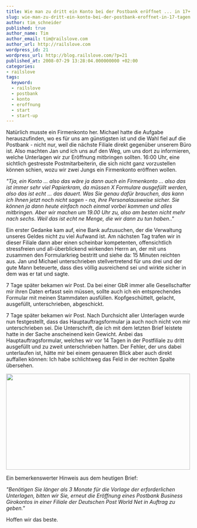 ```yaml
---
title: Wie man zu dritt ein Konto bei der Postbank eröffnet ... in 17+ Tagen
slug: wie-man-zu-dritt-ein-konto-bei-der-postbank-eroffnet-in-17-tagen
author: tim_schneider
published: true
author_name: Tim
author_email: tim@railslove.com
author_url: http://railslove.com
wordpress_id: 21
wordpress_url: http://blog.railslove.com/?p=21
published_at: 2008-07-29 13:28:04.000000000 +02:00
categories:
- railslove
tags:
  keyword:
  - railslove
  - postbank
  - konto
  - eroffnung
  - start
  - start-up
---
```

Natürlich musste ein Firmenkonto her. Michael hatte die Aufgabe herauszufinden, wo es für uns am günstigsten ist und die Wahl fiel auf die Postbank - nicht nur, weil die nächste Filiale direkt gegenüber unserem Büro ist. Also machten Jan und ich uns auf den Weg, um uns dort zu informieren, welche Unterlagen wir zur Eröffnung mitbringen sollten. 16:00 Uhr, eine sichtlich gestresste Postmitarbeiterin, die sich nicht ganz vorzustellen können schien, wozu wir zwei Jungs ein Firmenkonto eröffnen wollen.

<em>"Tja, ein Konto ... also das wäre ja dann auch ein Firmenkonto ... also das ist immer sehr viel Papierkram, da müssen X Formulare ausgefüllt werden, also das ist echt ... das dauert. Was Sie genau dafür brauchen, das kann ich Ihnen jetzt noch nicht sagen - na, ihre Personalausweise sicher. Sie können ja dann heute einfach noch einmal vorbei kommen und alles mitbringen. Aber wir machen um 19.00 Uhr zu, also am besten nicht mehr nach sechs. Weil das ist echt ne Menge, die wir dann zu tun haben.."</em>

Ein erster Gedanke kam auf, eine Bank aufzusuchen, der die Verwaltung unseres Geldes nicht zu viel Aufwand ist. Am nächsten Tag trafen wir in dieser Filiale dann aber einen scheinbar kompetenten, offensichtlich stressfreien und all-überblickend wirkenden Herrn an, der mit uns zusammen den Formularkrieg bestritt und siehe da: 15 Minuten reichten aus. Jan und Michael unterschrieben stellvertretend für uns drei und der gute Mann beteuerte, dass dies völlig ausreichend sei und wirkte sicher in dem was er tat und sagte.

7 Tage später bekamen wir Post. Da bei einer GbR immer alle Gesellschafter mir ihren Daten erfasst sein müssen, sollte auch ich ein entsprechendes Formular mit meinen Stammdaten ausfüllen. Kopfgeschüttelt, gelacht, ausgefüllt, unterschrieben, abgeschickt.

7 Tage später bekamen wir Post. Nach Durchsicht aller Unterlagen wurde nun festgestellt, dass das Hauptauftragsformular ja auch noch nicht von mir unterschrieben sei. Die Unterschrift, die ich mit dem letzten Brief leistete hatte in der Sache anscheinend kein Gewicht. Anbei das Hauptauftragsformular, welches wir vor 14 Tagen in der Postfiliale zu dritt ausgefüllt und zu zweit unterschrieben hatten. Der Fehler, der uns dabei unterlaufen ist, hätte mir bei einem genaueren Blick aber auch direkt auffallen können: Ich habe schlichtweg das Feld in der rechten Spalte übersehen.

<img src="http://blog.railslove.com/wp-content/uploads/2008/07/postbank.jpg" alt="" title="postbank" width="500" height="261" class="alignnone size-full wp-image-22" />

Ein bemerkenswerter Hinweis aus dem heutigen Brief:

<em>"Benötigen Sie länger als 3 Monate für die Vorlage der erforderlichen Unterlagen, bitten wir Sie, erneut die Eröffnung eines Postbank Business Girokontos in einer Filiale der Deutschen Post World Net in Auftrag zu geben."</em>

Hoffen wir das beste.
